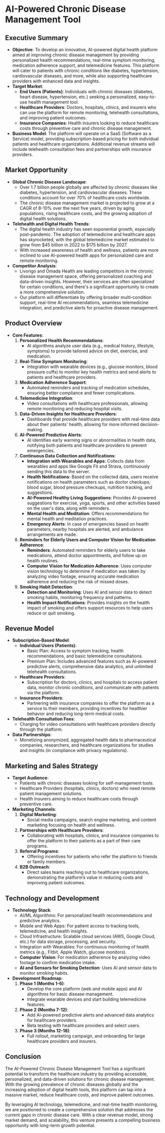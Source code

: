 # AI-Powered Chronic Disease Management Tool

## Executive Summary

- **Objective**: To develop an innovative, AI-powered digital health platform aimed at improving chronic disease management by providing personalized health recommendations, real-time symptom monitoring, medication adherence support, and telemedicine features. This platform will cater to patients with chronic conditions like diabetes, hypertension, cardiovascular diseases, and more, while also supporting healthcare providers with enhanced data and insights.
- **Target Market**:
  - **End Users (Patients)**: Individuals with chronic diseases (diabetes, heart disease, hypertension, etc.) seeking a personalized, easy-to-use health management tool.
  - **Healthcare Providers**: Doctors, hospitals, clinics, and insurers who can use the platform for remote monitoring, telehealth consultations, and improving patient outcomes.
  - **Insurance Companies**: Health insurers looking to reduce healthcare costs through preventive care and chronic disease management.
- **Business Model**: The platform will operate on a SaaS (Software as a Service) model, providing subscription-based pricing for both individual patients and healthcare organizations. Additional revenue streams will include telehealth consultation fees and partnerships with insurance providers.

## Market Opportunity

- **Global Chronic Disease Landscape**:
  - Over 1.7 billion people globally are affected by chronic diseases like diabetes, hypertension, and cardiovascular diseases. These conditions account for over 70% of healthcare costs worldwide.
  - The chronic disease management market is projected to grow at a CAGR of 8-10% over the next five years, driven by aging populations, rising healthcare costs, and the growing adoption of digital health solutions.
- **Telehealth and Digital Health Trends**:
  - The digital health industry has seen exponential growth, especially post-pandemic. The adoption of telemedicine and healthcare apps has skyrocketed, with the global telemedicine market estimated to grow from $45 billion in 2022 to $175 billion by 2027.
  - With increased awareness of health and wellness, patients are more inclined to use AI-powered health apps for personalized care and remote monitoring.
- **Competitor Analysis**:
  - Livongo and Omada Health are leading competitors in the chronic disease management space, offering personalized coaching and data-driven insights. However, their services are often specialized for certain conditions, and there's a significant opportunity to create a more comprehensive solution.
  - Our platform will differentiate by offering broader multi-condition support, real-time AI recommendations, seamless telemedicine integration, and predictive alerts for proactive disease management.

## Product Overview

- **Core Features**:
  1. **Personalized Health Recommendations**:
     - AI algorithms analyze user data (e.g., medical history, lifestyle, symptoms) to provide tailored advice on diet, exercise, and medication.
  2. **Real-Time Symptom Monitoring**:
     - Integration with wearable devices (e.g., glucose monitors, blood pressure cuffs) to monitor key health metrics and send alerts to patients and healthcare providers.
  3. **Medication Adherence Support**:
     - Automated reminders and tracking of medication schedules, ensuring better compliance and fewer complications.
  4. **Telemedicine Integration**:
     - Video consultations with healthcare professionals, allowing remote monitoring and reducing hospital visits.
  5. **Data-Driven Insights for Healthcare Providers**:
     - Dashboards that provide healthcare providers with real-time data about their patients' health, allowing for more informed decision-making.
  6. **AI-Powered Predictive Alerts**:
     - AI identifies early warning signs or abnormalities in health data, notifying both patients and healthcare providers to prevent emergencies.
  7. **Continuous Data Collection and Notifications**:
     - **Integration with Wearables and Apps**: Collects data from wearables and apps like Google Fit and Strava, continuously sending this data to the server.
     - **Health Notifications**: Based on the collected data, users receive notifications on health parameters such as doctor checkups, blood sugar, blood pressure checkups, nutrition tracking, and suggestions.
     - **AI-Powered Healthy Living Suggestions**: Provides AI-powered suggestions for exercise, yoga, sports, and other activities based on the user's data, along with reminders.
     - **Mental Health and Meditation**: Offers recommendations for mental health and meditation practices.
     - **Emergency Alerts**: In case of emergencies based on health parameters, nearby hospitals are alerted, and ambulance arrangements are made.
  8. **Reminders for Elderly Users and Computer Vision for Medication Adherence**:
     - **Reminders**: Automated reminders for elderly users to take medications, attend doctor appointments, and follow up on health routines.
     - **Computer Vision for Medication Adherence**: Uses computer vision technology to determine if medication was taken by analyzing video footage, ensuring accurate medication adherence and reducing the risk of missed doses.
  9. **Smoking Habit Detection**:
     - **Detection and Monitoring**: Uses AI and sensor data to detect smoking habits, monitoring frequency and patterns.
     - **Health Impact Notifications**: Provides insights on the health impact of smoking and offers support resources to help users reduce or quit smoking.

## Revenue Model

- **Subscription-Based Model**:
  - **Individual Users (Patients)**:
    - Basic Plan: Access to symptom tracking, health recommendations, and basic telemedicine consultations.
    - Premium Plan: Includes advanced features such as AI-powered predictive alerts, comprehensive data analytics, and unlimited telehealth consultations.
  - **Healthcare Providers**:
    - Subscription for doctors, clinics, and hospitals to access patient data, monitor chronic conditions, and communicate with patients via the platform.
  - **Insurance Providers**:
    - Partnering with insurance companies to offer the platform as a service to their members, providing incentives for healthier behavior and reducing long-term medical costs.
- **Telehealth Consultation Fees**:
  - Charging for video consultations with healthcare providers directly through the platform.
- **Data Partnerships**:
  - Monetizing anonymized, aggregated health data to pharmaceutical companies, researchers, and healthcare organizations for studies and insights (in compliance with privacy regulations).

## Marketing and Sales Strategy

- **Target Audience**:
  - Patients with chronic diseases looking for self-management tools.
  - Healthcare Providers (hospitals, clinics, doctors) who need remote patient management solutions.
  - Health Insurers aiming to reduce healthcare costs through preventive care.
- **Marketing Channels**:
  1. **Digital Marketing**:
     - Social media campaigns, search engine marketing, and content marketing focusing on health and wellness.
  2. **Partnerships with Healthcare Providers**:
     - Collaborating with hospitals, clinics, and insurance companies to offer the platform to their patients as a part of their care programs.
  3. **Referral Programs**:
     - Offering incentives for patients who refer the platform to friends or family members.
  4. **B2B Outreach**:
     - Direct sales teams reaching out to healthcare organizations, demonstrating the platform’s value in reducing costs and improving patient outcomes.

## Technology and Development

- **Technology Stack**:
  - AI/ML Algorithms: For personalized health recommendations and predictive analytics.
  - Mobile and Web Apps: For patient access to tracking tools, telemedicine, and health insights.
  - Cloud Infrastructure: Scalable cloud services (AWS, Google Cloud, etc.) for data storage, processing, and security.
  - Integration with Wearables: For continuous monitoring of health metrics (e.g., Fitbit, Apple Watch, glucose monitors).
  - **Computer Vision**: For medication adherence by analyzing video footage to confirm medication intake.
  - **AI and Sensors for Smoking Detection**: Uses AI and sensor data to monitor smoking habits.
- **Development Roadmap**:
  1. **Phase 1 (Months 1-6)**:
     - Develop the core platform (web and mobile apps) and AI algorithms for basic disease management.
     - Integrate wearable devices and start building telemedicine features.
  2. **Phase 2 (Months 7-12)**:
     - Add AI-powered predictive alerts and advanced data analytics for healthcare providers.
     - Beta testing with healthcare providers and select users.
  3. **Phase 3 (Months 12-18)**:
     - Full rollout, marketing campaign, and onboarding for large healthcare providers and insurers.

## Conclusion

The AI-Powered Chronic Disease Management Tool has a significant potential to transform the healthcare industry by providing accessible, personalized, and data-driven solutions for chronic disease management. With the growing prevalence of chronic diseases globally and the increasing adoption of digital health tools, this platform can tap into a massive market, reduce healthcare costs, and improve patient outcomes.

By leveraging AI technology, telemedicine, and real-time health monitoring, we are positioned to create a comprehensive solution that addresses the current gaps in chronic disease care. With a clear revenue model, strong market demand, and scalability, this venture presents a compelling business opportunity with long-term growth potential.